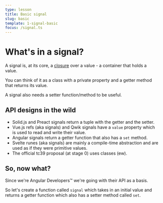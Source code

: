 ```yaml
---
type: lesson
title: Basic signal
slug: basic
template: 1-signal-basic
focus: /signal.ts
---
```


# What's in a signal?

A signal is, at its core, a [closure](https://developer.mozilla.org/en-US/docs/Web/JavaScript/Closures) over a value - a container that holds a value.

You can think of it as a class with a private property and a getter method that returns its value.

A signal also needs a setter function/method to be useful.

## API designs in the wild

- Solid.js and Preact signals return a tuple with the getter and the setter.
- Vue.js refs (aka signals) and Qwik signals have a `value` property which is used to read and write their value.
- Angular signals return a getter function that also has a `set` method.
- Svelte runes (aka signals) are mainly a compile-time abstraction and are used as if they were primitive values.
- The official tc39 proposal (at stage 0) uses classes (ew).

## So, now what?

Since we're Angular Developers™ we're going with their API as a basis.

So let's create a function called `signal` which takes in an initial value and returns a getter function which also has a setter method called `set`.
